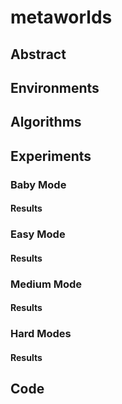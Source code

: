 # metaworlds

## Abstract

## Environments

## Algorithms

## Experiments

### Baby Mode

#### Results

### Easy Mode

#### Results

### Medium Mode

#### Results

### Hard Modes

#### Results

## Code


